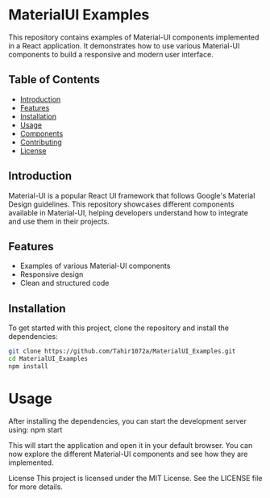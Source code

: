 # MaterialUI Examples

This repository contains examples of Material-UI components implemented in a React application. It demonstrates how to use various Material-UI components to build a responsive and modern user interface.

## Table of Contents

- [Introduction](#introduction)
- [Features](#features)
- [Installation](#installation)
- [Usage](#usage)
- [Components](#components)
- [Contributing](#contributing)
- [License](#license)

## Introduction

Material-UI is a popular React UI framework that follows Google's Material Design guidelines. This repository showcases different components available in Material-UI, helping developers understand how to integrate and use them in their projects.

## Features

- Examples of various Material-UI components
- Responsive design
- Clean and structured code

## Installation

To get started with this project, clone the repository and install the dependencies:

```bash
git clone https://github.com/Tahir1072a/MaterialUI_Examples.git
cd MaterialUI_Examples
npm install
```
# Usage
After installing the dependencies, you can start the development server using:  npm start

This will start the application and open it in your default browser. You can now explore the different Material-UI components and see how they are implemented.

License
This project is licensed under the MIT License. See the LICENSE file for more details.
